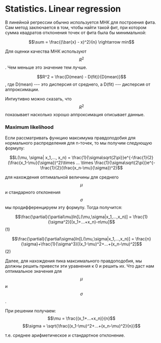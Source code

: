 # Statistics. Linear regression
 
В линейной регрессии обычно используется МНК для построения фита. Сам метод заключается в том, чтобы найти такой фит, при котором сумма квадратов отклонения точек от фита была бы минимальной:

$$\sum = \frac{(\bar{x} - x)^2}{n} \rightarrow min$$

Для оценки качества МНК используют $$R^2$$. Чем меньше это значение тем лучше. 

$$R^2 = \frac{D(mean) - D(fit)}{D(mean)}$$, где D(mean) --- это дисперсия от среднего, а D(fit) --- дисперсия от аппроксимации. 

Интиутивно можно сказать, что $$R^2$$ показывает насколько хорошо аппроксимация описывает данные. 

### Maximum likelihood

Если рассматривать функцию максимума правдоподобия для нормального распределения для n-точек, то мы получим следующую формулу:

$$L(\mu, \sigma| x_1,..., x_n) = \frac{1}{\sigma\sqrt{2\pi}}e^{-\frac{1}{2}(\frac{x_1-\mu}{\sigma})^2}\times ... \times \frac{1}{\sigma\sqrt{2\pi}}e^{-\frac{1}{2}(\frac{x_n-\mu}{\sigma})^2}$$

для нахождения оптимальной величины для среднего $$\mu$$ и стандарного отклонения $$\sigma$$ мы продифференцируем эту формулу. Тогда получится:

$$\frac{\partial}{\partial\mu}ln[L(\mu,\sigma|x_1,...,x_n)] = \frac{1}{\sigma^2}[(x_1+...+x_n)-n\mu]$$ (1)

$$\frac{\partial}{\partial\sigma}ln[L(\mu,\sigma|x_1,...,x_n)] = \frac{n}{\sigma}+\frac{1}{\sigma^3}[(x_1-\mu)^2+...+(x_n-\mu)^2]$$ (2)

Далее, для нахождения пика максимального правдоподобия, мы должны решить привести эти уравнения к 0 и решить их. Что даст нам оптимальное значения для $$\mu$$ и $$\sigma$$.

При решении получаем:
$$\mu = \frac{(x_1+...+x_n)}{n}$$
$$\sigma = \sqrt{\frac{(x_1-\mu)^2+...+(x_n-\mu)^2}{n}}$$

т.е. среднее арифметическое и стандартное отклонение.